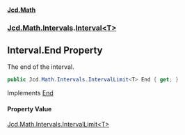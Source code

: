 #### [Jcd.Math](index.md 'index')
### [Jcd.Math.Intervals](Jcd.Math.Intervals.md 'Jcd.Math.Intervals').[Interval&lt;T&gt;](Jcd.Math.Intervals.Interval_T_.md 'Jcd.Math.Intervals.Interval<T>')

## Interval<T>.End Property

The end of the interval.

```csharp
public Jcd.Math.Intervals.IntervalLimit<T> End { get; }
```

Implements [End](Jcd.Math.Intervals.IInterval_T_.End.md 'Jcd.Math.Intervals.IInterval<T>.End')

#### Property Value
[Jcd.Math.Intervals.IntervalLimit&lt;](Jcd.Math.Intervals.IntervalLimit_T_.md 'Jcd.Math.Intervals.IntervalLimit<T>')[T](Jcd.Math.Intervals.Interval_T_.md#Jcd.Math.Intervals.Interval_T_.T 'Jcd.Math.Intervals.Interval<T>.T')[&gt;](Jcd.Math.Intervals.IntervalLimit_T_.md 'Jcd.Math.Intervals.IntervalLimit<T>')